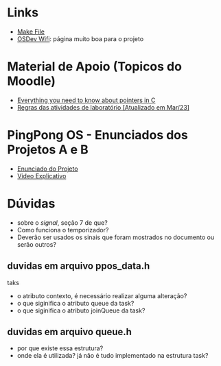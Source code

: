 # Links 
* [Make File](https://wiki.osdev.org/Makefile)
* [OSDev Wifi](https://wiki.osdev.org/Main_Page): página muito boa para o projeto

# Material de Apoio (Topicos do Moodle)
* [Everything you need to know about pointers in C](http://boredzo.org/pointers/)
* [Regras das atividades de laboratório [Atualizado em Mar/23]](https://moodle.dainf.ct.utfpr.edu.br/mod/resource/view.php?id=39565)

# PingPong OS - Enunciados dos Projetos A e B
* [Enunciado do Projeto](https://moodle.dainf.ct.utfpr.edu.br/mod/resource/view.php?id=39567)
* [Video Explicativo](https://www.youtube.com/watch?v=K9-FcJdXVEw)

# Dúvidas
* sobre o *signal*, seção 7 de que?
* Como funciona o temporizador?
* Deverão ser usados os sinais que foram mostrados no documento ou serão outros?

## duvidas em arquivo ppos_data.h
taks
* o atributo contexto, é necessário realizar alguma alteração?
* o que siginifica o atributo queue da task?
* o que siginifica o atributo joinQueue da task?

## duvidas em arquivo queue.h
* por que existe essa estrutura?
* onde ela é utilizada? já não é tudo implementado na estrutura task?